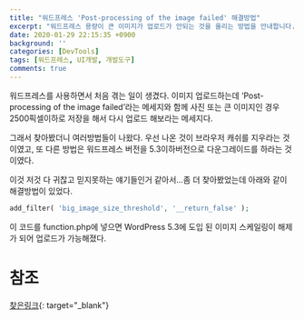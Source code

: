 ```yaml
---
title: "워드프레스 'Post-processing of the image failed' 해결방법"
excerpt: "워드프레스 용량이 큰 이미지가 업로드가 안되는 것을 올리는 방법을 안내합니다."
date: 2020-01-29 22:15:35 +0900
background: ''
categories: [DevTools]
tags: [워드프레스, UI개발, 개발도구]
comments: true
---
```



워드프레스를 사용하면서 처음 겪는 일이 생겼다. 이미지 업로드하는데 ‘Post-processing of the image failed’라는 메세지와 함께 사진 또는 큰 이미지인 경우 2500픽셀이하로 저장을 해서 다시 업로드 해보라는 메세지다.

그래서 찾아봤더니 여러방법들이 나왔다.
우선 나온 것이 브라우저 캐쉬를 지우라는 것이였고, 또 다른 방법은 워드프레스 버전을 5.3이하버전으로 다운그레이드를 하라는 것이였다.

이것 저것 다 귀찮고 믿지못하는 얘기들인거 같아서…좀 더 찾아봤었는데 아래와 같이 해결방법이 있었다.

```php
add_filter( 'big_image_size_threshold', '__return_false' );
```
이 코드를 function.php에 넣으면 WordPress 5.3에 도입 된 이미지 스케일링이 해제가 되어 업로드가 가능해졌다.
# 참조

[찾은링크](https://wordpress.org/support/topic/unable-to-upload-images-67/page/2/){: target="_blank"}